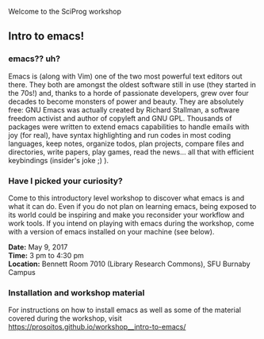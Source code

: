 Welcome to the SciProg workshop
## Intro to emacs!

### emacs?? uh?

Emacs is (along with Vim) one of the two most powerful text editors out there. They both are amongst the oldest software still in use (they started in the 70s!) and, thanks to a horde of passionate developers, grew over four decades to become monsters of power and beauty. They are absolutely free: GNU Emacs was actually created by Richard Stallman, a software freedom activist and author of copyleft and GNU GPL. Thousands of packages were written to extend emacs capabilities to handle emails with joy (for real), have syntax highlighting and run codes in most coding languages, keep notes, organize todos, plan projects, compare files and directories, write papers, play games, read the news... all that with efficient keybindings (insider's joke ;) ).

### Have I picked your curiosity?

Come to this introductory level workshop to discover what emacs is and what it can do. Even if you do not plan on learning emacs, being exposed to its world could be inspiring and make you reconsider your workflow and work tools. If you intend on playing with emacs during the workshop, come with a version of emacs installed on your machine (see below).

**Date:** May 9, 2017  
**Time:** 3 pm to 4:30 pm  
**Location:** Bennett Room 7010 (Library Research Commons), SFU Burnaby Campus

### Installation and workshop material

For instructions on how to install emacs as well as some of the material covered during the workshop, visit https://prosoitos.github.io/workshop__intro-to-emacs/
